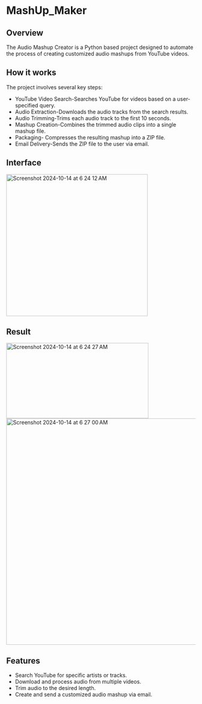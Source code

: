 # MashUp_Maker
## Overview
The Audio Mashup Creator is a Python based project designed to automate the process of creating customized audio mashups from YouTube videos. 

## How it works
The project involves several key steps:

* YouTube Video Search-Searches YouTube for videos based on a user-specified query.
* Audio Extraction-Downloads the audio tracks from the search results.
* Audio Trimming-Trims each audio track to the first 10 seconds.
* Mashup Creation-Combines the trimmed audio clips into a single mashup file.
* Packaging- Compresses the resulting mashup into a ZIP file.
* Email Delivery-Sends the ZIP file to the user via email.

## Interface
<img width="376" alt="Screenshot 2024-10-14 at 6 24 12 AM" src="https://github.com/user-attachments/assets/d1cea1a7-f3f3-44ba-b781-7fcff1dbf596">

## Result
<img width="378" height="200" alt="Screenshot 2024-10-14 at 6 24 27 AM" src="https://github.com/user-attachments/assets/c1297122-8140-4159-9529-cdf1be71c315">
<img width="600" heigtht="200" alt="Screenshot 2024-10-14 at 6 27 00 AM" src="https://github.com/user-attachments/assets/83025fd0-0d97-40ab-bef7-f683054b488a">

## Features
* Search YouTube for specific artists or tracks.
* Download and process audio from multiple videos.
* Trim audio to the desired length.
* Create and send a customized audio mashup via email.
